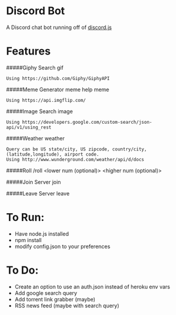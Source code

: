 # Discord Bot
A Discord chat bot running off of <a href="https://github.com/hydrabolt/discord.js/">discord.js</a>
# Features
#####Giphy Search
	<name-of-bot> gif <gif-query>
	
	Using https://github.com/Giphy/GiphyAPI

#####Meme Generator
	<name-of-bot> meme help
	<name-of-bot> meme <meme-id> <top-text> <bottom-text>
	
	Using https://api.imgflip.com/

#####Image Search
	<name-of-bot> image <image-query>
	
	Using https://developers.google.com/custom-search/json-api/v1/using_rest
	
#####Weather
	<name-of-bot> weather <weather-query>
	
	Query can be US state/city, US zipcode, country/city, (latitude,longitude), airport code.
	Using http://www.wunderground.com/weather/api/d/docs

#####Roll
	/roll <lower num (optional)> <higher num (optional)>

#####Join Server
	<name-of-bot> join <server-invite-link>
	
#####Leave Server
	<name-of-bot> leave

# To Run:

- Have node.js installed
- npm install
- modify config.json to your preferences

# To Do:

- Create an option to use an auth.json instead of heroku env vars
- Add google search query
- Add torrent link grabber (maybe)
- RSS news feed (maybe with search query)
